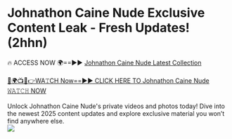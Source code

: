 # Johnathon Caine Nude Exclusive Content Leak - Fresh Updates! (2hhn)

🔥 ACCESS NOW 🌍==►► <a href="https://tinyurl.com/yc657z5k" rel="nofollow">Johnathon Caine Nude Latest Collection</a>
<br><br>
[🔴🌍📺📱👉WA𝚃CH Now==►► CLICK HERE TO Johnathon Caine Nude 𝚆𝙰𝚃𝙲𝙷 NOW](https://tinyurl.com/yc657z5k)
<br><br>
Unlock Johnathon Caine Nude's private videos and photos today! Dive into the newest 2025 content updates and explore exclusive material you won’t find anywhere else.
<br>
<a href="https://tinyurl.com/yc657z5k" rel="nofollow" data-target="animated-image.originalLink"><img src="https://camo.githubusercontent.com/8a4f000d20f83aca3bf7ec5f350d767afa0574a8a352519fd8cfa583a6f93a33/68747470733a2f2f692e696d6775722e636f6d2f644a486b345a712e676966" data-canonical-src="https://i.imgur.com/dJHk4Zq.gif" style="max-width: 100%; display: inline-block;" data-target="animated-image.originalImage"></a>
<br>
